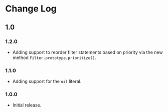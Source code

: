 # Change Log

## 1.0

### 1.2.0

  * Adding support to reorder filter statements based on priority via the new method `Filter.prototype.prioritize()`.

### 1.1.0

  * Adding support for the `nil` literal.

### 1.0.0
  * Initial release.